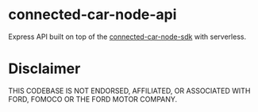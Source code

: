 # connected-car-node-api
Express API built on top of the [connected-car-node-sdk](https://github.com/ianjwhite99/connected-car-node-sdk) with serverless.

# Disclaimer
THIS CODEBASE IS NOT ENDORSED, AFFILIATED, OR ASSOCIATED WITH FORD, FOMOCO OR THE FORD MOTOR COMPANY.
